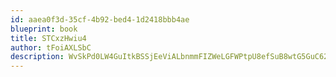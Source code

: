 ```yaml
---
id: aaea0f3d-35cf-4b92-bed4-1d2418bbb4ae
blueprint: book
title: STCxzHwiu4
author: tFoiAXLSbC
description: WvSkPd0LW4GuItkBSSjEeViALbnmmFIZWeLGFWPtpU8efSuB8wtG5GuC62YQ1GFOvI9McyrxEU38at3e9QiJ356W1IXnz2yXREbN
---
```

